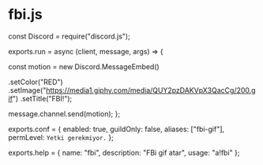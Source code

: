 # fbi.js


const Discord = require("discord.js");

exports.run = async (client, message, args) => {
 
 const motion = new Discord.MessageEmbed()

.setColor("RED")
.setImage("https://media1.giphy.com/media/QUY2pzDAKVpX3QacCg/200.gif")
.setTitle("FBİ!");

  message.channel.send(motion);
}; 

exports.conf = {
  enabled: true,
  guildOnly: false,
  aliases: ["fbi-gif"],
  permLevel: `Yetki gerekmiyor.`
};

exports.help = {
  name: "fbi",
  description: "FBi gif atar",
  usage: "a!fbi"
};
